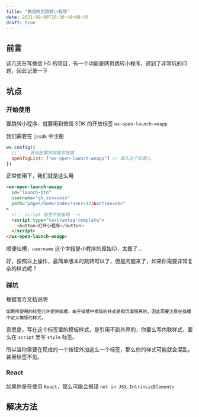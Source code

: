 ```yaml
---
title: "微信网页跳转小程序"
date: 2021-09-09T16:30:48+08:00
draft: true
---
```


## 前言
这几天在写微信 H5 的项目，有一个功能是网页跳转小程序，遇到了非常坑的问题，因此记录一下

## 坑点

### 开始使用
要跳转小程序，就要用到微信 SDK 的开放标签 `wx-open-launch-weapp`

我们需要在 `jssdk` 中注册
```js
wx.config({
  // ... 其他配置按照需求配置
  openTagList: ["wx-open-launch-weapp"] // 填入这个玩意儿
})
```

正常使用下，我们就是这么用
```html
<wx-open-launch-weapp
  id="launch-btn"
  username="gh_xxxxxxxx"
  path="pages/home/index?user=123&action=abc"
>
  <!-- script 标签不能省略 -->
  <script type="text/wxtag-template">
    <button>打开小程序</button>
  </script>
</wx-open-launch-weapp>
```
顺便吐槽，`username` 这个字段是小程序的原始ID，太蠢了...

好，按照以上操作，最简单版本的跳转可以了，但是问题来了，如果你需要非常复杂的样式呢？

### 踩坑
根据官方文档说明
```
如果所使用的标签允许提供插槽，由于插槽中模版的样式是和页面隔离的，因此需要注意在插槽中定义模版的样式。
```
意思是，写在这个标签里的模板样式，是引用不到外界的，你要么写内联样式，要么在 `script` 里写 `style` 标签。

所以当你需要在现成的一个按钮外加这么一个标签，那么你的样式可能就会混乱，甚至标签不见。

### React
如果你是在使用 `React`，那么可能会报错 `not in JSX.IntrinsicElements`


## 解决方法
